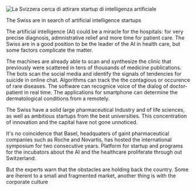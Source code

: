 ![La Svizzera cerca di attirare startup di intelligenza artificiale](https://www.swissinfo.ch/ita/dati-sanitari_la-svizzera-cerca-di-attirare-startup-di-intelligenza-artificiale/45367738)

The Swiss are in search of artificial intelligence startups

The artificial intelligence (AI) could be a miracle for the hospitals: for very precise diagnosis, admnistrative relief 
and more time for patient care. The Swiss are in a good position to be the leader of the AI in health care, but some factors complicate the matter.

The machines are already able to scan and synthesize the clinic that previously were scattered in tens of thousands of medicine publications. The bots scan the social media and identify the signals of tendencies for suicide in online chat. Algorithms can track the the contagious or occurence of rare diseases. The software can recognice voice of the dialog of doctor-patient in real time. The applications for smartphone can determine the dermatological conditions from a remotely.

The Swiss have a solid large pharmaceutical Industry and of life sciences, as well as ambitious startups from the best universities. This concentration of innovation and the capital have not gone unnoticed. 
 
It's no coincidence that Basel, headquaters of gaint pharmaceutical companies such as Roche and Novartis, has hosted the international symposium for two consecutive years. Platform for startup and programs for the incubators about the AI and the healthcare proliferate through out Switzerland.

But the experts warn that the obstacles are holding back the country. Some are iherent to a small and fragmented market, another thing is with the corporate culture
